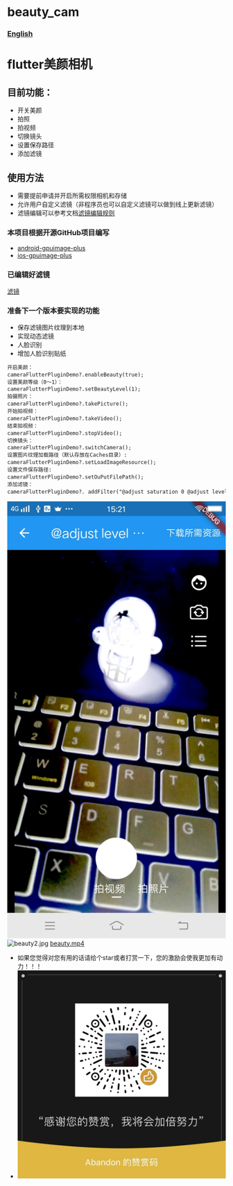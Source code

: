 # beauty_cam
### [English](./README.md)
# flutter美颜相机
## 目前功能：
* 开关美颜
* 拍照
* 拍视频
* 切换镜头
* 设置保存路径
* 添加滤镜
## 使用方法
*  需要提前申请并开启所需权限相机和存储
* 允许用户自定义滤镜（非程序员也可以自定义滤镜可以做到线上更新滤镜）
* 滤镜编辑可以参考文档[滤镜编辑规则](https://github.com/wysaid/android-gpuimage-plus/wiki/Parsing-String-Rule-(ZH))
### 本项目根据开源GitHub项目编写
*  [android-gpuimage-plus](https://github.com/wysaid/android-gpuimage-plus)
*  [ios-gpuimage-plus](https://github.com/wysaid/ios-gpuimage-plus)

### 已编辑好滤镜
[滤镜](./FILTER.md)
### 准备下一个版本要实现的功能
* 保存滤镜图片纹理到本地
* 实现动态滤镜
* 人脸识别 
* 增加人脸识别贴纸

```markdown
开启美颜：
cameraFlutterPluginDemo?.enableBeauty(true);
设置美颜等级（0～1）：
cameraFlutterPluginDemo?.setBeautyLevel(1);
拍摄照片：
cameraFlutterPluginDemo?.takePicture();
开始拍视频：
cameraFlutterPluginDemo?.takeVideo();
结束拍视频：
cameraFlutterPluginDemo?.stopVideo();
切换镜头：
cameraFlutterPluginDemo?.switchCamera();
设置图片纹理加载路径（默认存放在Caches目录）:
cameraFlutterPluginDemo?.setLoadImageResource();
设置文件保存路径:
cameraFlutterPluginDemo?.setOuPutFilePath();
添加滤镜：
cameraFlutterPluginDemo?. addFilter("@adjust saturation 0 @adjust level 0 0.83921 0.8772");
```
![beauty1.jpg](Doc%2Fbeauty1.jpg)
![beauty2.jpg](Doc%2Fbeauty2.jpg)
[beauty.mp4](Doc%2Fbeauty.mp4)

* 如果您觉得对您有用的话请给个star或者打赏一下，您的激励会使我更加有动力！！！
* ![img.png](Doc%2Fimg.png)